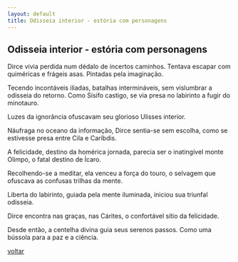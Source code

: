 ```yaml
---
layout: default
title: Odisseia interior - estória com personagens
--- 
```


## Odisseia interior - estória com personagens

Dirce vivia perdida num dédalo de incertos caminhos. Tentava escapar com quiméricas e frágeis asas. Pintadas pela imaginação.

Tecendo incontáveis ilíadas, batalhas intermináveis, sem vislumbrar a odisseia do retorno. Como Sísifo castigo, se via presa no labirinto a fugir do minotauro.

Luzes da ignorância ofuscavam seu glorioso Ulisses interior.

Náufraga no oceano da informação, Dirce sentia-se sem escolha, como se estivesse presa entre Cila e Caríbdis.

A felicidade, destino da homérica jornada, parecia ser o inatingível monte Olimpo, o fatal destino de Ícaro.

Recolhendo-se a meditar, ela venceu a força do touro, o selvagem que ofuscava as confusas trilhas da mente.

Liberta do labirinto, guiada pela mente iluminada, iniciou sua triunfal odisseia.

Dirce encontra nas graças, nas Cárites, o confortável sítio da felicidade.

Desde então, a centelha divina guia seus serenos passos. Como uma bússola para a paz e a ciência.

[voltar](./)